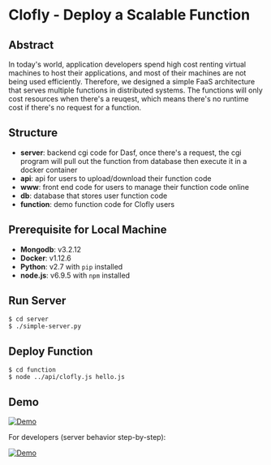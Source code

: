# Clofly - Deploy a Scalable Function

## Abstract

In today's world, application developers spend high cost renting virtual machines to host their applications, and most of their machines are not being used efficiently. Therefore, we designed a simple FaaS architecture that serves multiple functions in distributed systems. The functions will only cost resources when there's a reuqest, which means there's no runtime cost if there's no request for a function.

## Structure

- **server**: backend cgi code for Dasf, once there's a request, the cgi program will pull out the function from database then execute it in a docker container
- **api**: api for users to upload/download their function code
- **www**: front end code for users to manage their function code online
- **db**: database that stores user function code
- **function**: demo function code for Clofly users

## Prerequisite for Local Machine

- **Mongodb**: v3.2.12
- **Docker**: v1.12.6
- **Python**: v2.7 with `pip` installed
- **node.js**: v6.9.5 with `npm` installed 

## Run Server

    $ cd server
    $ ./simple-server.py

## Deploy Function

    $ cd function
    $ node ../api/clofly.js hello.js

## Demo

[![Demo](https://img.youtube.com/vi/JqEliUz-NzU/0.jpg)](https://www.youtube.com/watch?v=JqEliUz-NzU)

For developers (server behavior step-by-step):

[![Demo](https://img.youtube.com/vi/G2oxQYaj7zU/0.jpg)](https://www.youtube.com/watch?v=G2oxQYaj7zU)
